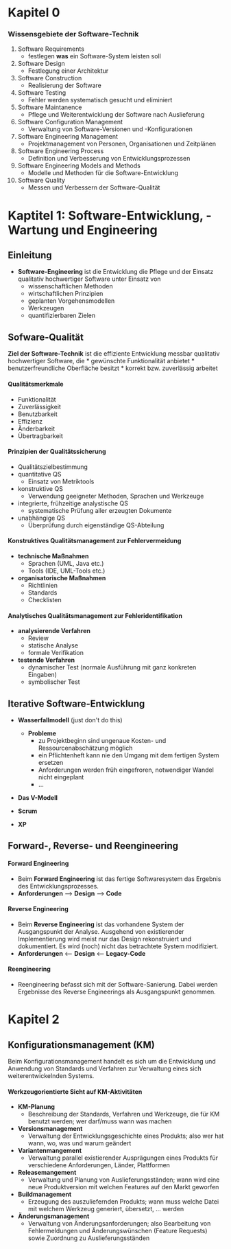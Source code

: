 # Kapitel 0

### Wissensgebiete der Software-Technik
1) Software Requirements
    * festlegen **was** ein Software-System leisten soll
2) Software Design
    * Festlegung einer Architektur
3) Software Construction
    * Realisierung der Software
4) Software Testing
    * Fehler werden systematisch gesucht und eliminiert
5) Software Maintanence
    * Pflege und Weiterentwicklung der Software nach Auslieferung
6) Software Configuration Management
    * Verwaltung von Software-Versionen und -Konfigurationen
7) Software Engineering Management
    * Projektmanagement von Personen, Organisationen und Zeitplänen
8) Software Engineering Process
    * Definition und Verbesserung von Entwicklungsprozessen
9) Software Engineering Models and Methods
    * Modelle und Methoden für die Software-Entwicklung
10) Software Quality
    * Messen und Verbessern der Software-Qualität

# Kaptitel 1: Software-Entwicklung, -Wartung und Engineering

## Einleitung

* **Software-Engineering** ist die Entwicklung die Pflege und der Einsatz qualitativ hochwertiger Software unter Einsatz von
    * wissenschaftlichen Methoden
    * wirtschaftlichen Prinzipien
    * geplanten Vorgehensmodellen
    * Werkzeugen
    * quantifizierbaren Zielen

## Sofware-Qualität

**Ziel der Software-Technik** ist die effiziente Entwicklung messbar qualitativ hochwertiger Software, die
    * gewünschte Funktionalität anbietet
    * benutzerfreundliche Oberfläche besitzt
    * korrekt bzw. zuverlässig arbeitet

#### Qualitätsmerkmale
* Funktionalität
* Zuverlässigkeit
* Benutzbarkeit
* Effizienz
* Änderbarkeit
* Übertragbarkeit

#### Prinzipien der Qualitätssicherung
* Qualitätszielbestimmung
* quantitative QS 
    * Einsatz von Metriktools
* konstruktive QS
    * Verwendung geeigneter Methoden, Sprachen und Werkzeuge
* integrierte, frühzeitige analystische QS
    * systematische Prüfung aller erzeugten Dokumente
* unabhängige QS
    * Überprüfung durch eigenständige QS-Abteilung

#### Konstruktives Qualitätsmanagement zur Fehlervermeidung
* **technische Maßnahmen**
    * Sprachen (UML, Java etc.)
    * Tools (IDE, UML-Tools etc.)
* **organisatorische Maßnahmen**
    * Richtlinien
    * Standards
    * Checklisten

#### Analytisches Qualitätsmanagement zur Fehleridentifikation
* **analysierende Verfahren**
    * Review
    * statische Analyse
    * formale Verifikation
* **testende Verfahren**
    * dynamischer Test (normale Ausführung mit ganz konkreten Eingaben)
    * symbolischer Test

## Iterative Software-Entwicklung

* **Wasserfallmodell** (just don't do this)
    * **Probleme**
        * zu Projektbeginn sind ungenaue Kosten- und Ressourcenabschätzung möglich
        * ein Pflichtenheft kann nie den Umgang mit dem fertigen System ersetzen
        * Anforderungen werden früh eingefroren, notwendiger Wandel nicht eingeplant
        * ...

* **Das V-Modell**

* **Scrum**

* **XP**

## Forward-, Reverse- und Reengineering

#### Forward Engineering

* Beim **Forward Engineering** ist das fertige Softwaresystem das Ergebnis des Entwicklungsprozesses.
* **Anforderungen** --> **Design** --> **Code**

#### Reverse Engineering
* Beim **Reverse Engineering** ist das vorhandene System der Ausgangspunkt der Analyse. Ausgehend von existierender Implementierung wird meist nur das Design rekonstruiert und dokumentiert. Es wird (noch) nicht das betrachtete System modifiziert.
* **Anforderungen** <-- **Design** <-- **Legacy-Code**

#### Reengineering
* Reengineering befasst sich mit der Software-Sanierung. Dabei werden Ergebnisse des Reverse Engineerings als Ausgangspunkt genommen.

# Kapitel 2

## Konfigurationsmanagement (KM)

Beim Konfigurationsmanagement handelt es sich um die Entwicklung und Anwendung von Standards und Verfahren zur Verwaltung eines sich weiterentwickelnden Systems.

#### Werkzeugorientierte Sicht auf KM-Aktivitäten

* **KM-Planung**
    * Beschreibung der Standards, Verfahren und Werkzeuge, die für KM benutzt werden; wer darf/muss wann was machen
* **Versionsmanagement**
    * Verwaltung der Entwicklungsgeschichte eines Produkts; also wer hat wann, wo, was und warum geändert
* **Variantenmangement**
    * Verwaltung parallel existierender Ausprägungen eines Produkts für verschiedene Anforderungen, Länder, Plattformen
* **Releasemangement**
    * Verwaltung und Planung von Auslieferungsständen; wann wird eine neue Produktversion mit welchen Features auf den Markt geworfen
* **Buildmanagement**
    * Erzeugung des auszuliefernden Produkts; wann muss welche Datei mit welchem Werkzeug generiert, übersetzt, ... werden
* **Änderungsmanagement**
    * Verwaltung von Änderungsanforderungen; also Bearbeitung von Fehlermeldungen und Änderungswünschen (Feature Requests) sowie Zuordnung zu Auslieferungsständen
